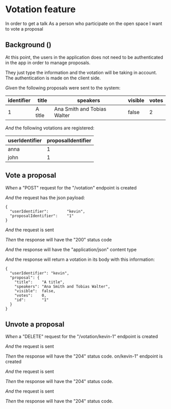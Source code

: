 # Votation feature

In order to get a talk
  As a person who participate on the open space
  I want to vote a proposal

## Background ()

At this point, the users in the application does not need to be authenticated in the app
  in order to manage proposals.

  They just type the information and the votation will be taking in account.
  The authentication is made on the client side.

_Given_ the following proposals were sent to the system:

| identifier | title   | speakers                    | visible | votes |
|------------|---------|-----------------------------|---------|-------|
| 1          | A title | Ana Smith and Tobias Walter | false   | 2     |

_And_ the following votations are registered:

| userIdentifier | proposalIdentifier |
|----------------|--------------------|
| anna           | 1                  |
| john           | 1                  |

## Vote a proposal

_When_ a "POST" request for the "/votation" endpoint is created

_And_ the request has the json payload:

```
{
  "userIdentifier":        "kevin",
  "proposalIdentifier":    "1"
}
```

_And_ the request is sent

_Then_ the response will have the "200" status code

_And_ the response will have the "application/json" content type

_And_ the response will return a votation in its body with this information:

```
{
  "userIdentifier": "kevin",
  "proposal": {
    "title":    "A title",
    "speakers": "Ana Smith and Tobias Walter",
    "visible":  false,
    "votes":    0,
    "id":       "1"
  }
}
```

## Unvote a proposal

_When_ a "DELETE" request for the "/votation/kevin-1" endpoint is created

_And_ the request is sent

_Then_ the response will have the "204" status code.
on/kevin-1" endpoint is created

_And_ the request is sent

_Then_ the response will have the "204" status code.


_And_ the request is sent

_Then_ the response will have the "204" status code.
